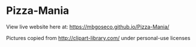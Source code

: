 # Pizza-Mania

View live website here at: https://mbgoseco.github.io/Pizza-Mania/

Pictures copied from http://clipart-library.com/ under personal-use licenses
